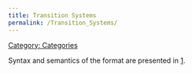 ```yaml
---
title: Transition Systems
permalink: /Transition_Systems/
---
```


[Category: Categories](/Category:_Categories "wikilink")

Syntax and semantics of the format are presented in [1](http://research.microsoft.com/apps/pubs/?id=219529).
